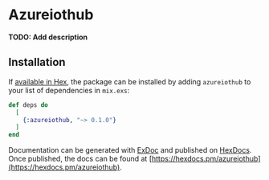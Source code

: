 # Azureiothub

**TODO: Add description**

## Installation

If [available in Hex](https://hex.pm/docs/publish), the package can be installed
by adding `azureiothub` to your list of dependencies in `mix.exs`:

```elixir
def deps do
  [
    {:azureiothub, "~> 0.1.0"}
  ]
end
```

Documentation can be generated with [ExDoc](https://github.com/elixir-lang/ex_doc)
and published on [HexDocs](https://hexdocs.pm). Once published, the docs can
be found at [https://hexdocs.pm/azureiothub](https://hexdocs.pm/azureiothub).


